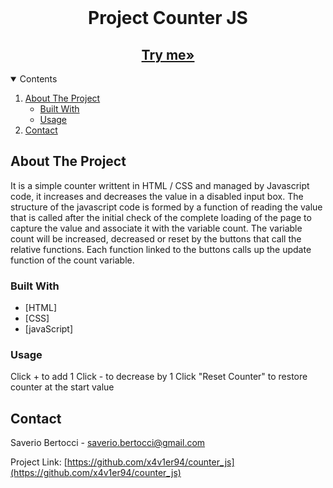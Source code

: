<!-- PROJECT LOGO -->
<br />
<p align="center">

  <h1 align="center">Project Counter JS</h1>

  <h2 align="center">
    <a href="https://progetto-javascript-basi-d75b1.web.app/" target="_blank"><strong>Try me»</strong></a>
  </h2>
</p>



<!-- TABLE OF CONTENTS -->
<details open="open">
  <summary>Contents</summary>
  <ol>
    <li>
      <a href="#about-the-project">About The Project</a>
      <ul>
        <li><a href="#built-with">Built With</a></li>
        <li><a href="#usage">Usage</a></li>
      </ul>
    </li>
    <li><a href="#contact">Contact</a></li>
  </ol>
</details>



<!-- ABOUT THE PROJECT -->
## About The Project

It is a simple counter writtent in HTML / CSS and managed by Javascript code, it increases and decreases the value in a disabled input box.
The structure of the javascript code is formed by a function of reading the value that is called after the initial check of the complete loading of the page to capture the value and associate it with the variable count. 
The variable count will be increased, decreased or reset by the buttons that call the relative functions. 
Each function linked to the buttons calls up the update function of the count variable.

### Built With
* [HTML]
* [CSS]
* [javaScript]



<!-- USAGE EXAMPLES -->
### Usage

Click + to add 1
Click - to decrease by 1
Click "Reset Counter" to restore counter at the start value


<!-- CONTACT -->
## Contact

Saverio Bertocci - saverio.bertocci@gmail.com

Project Link: [https://github.com/x4v1er94/counter_js](https://github.com/x4v1er94/counter_js)


